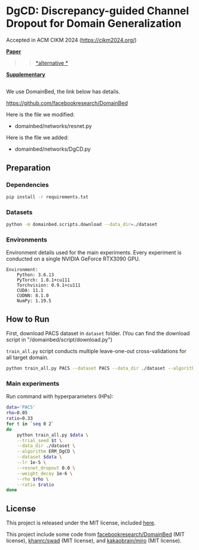 # DgCD: Discrepancy-guided Channel Dropout for Domain Generalization

Accepted in ACM CIKM 2024 (https://cikm2024.org/)

[**Paper**](https://dl.acm.org/doi/10.1145/3627673.3679539)
>> [*alternative *](https://github.com/gyeomo/DgCD/blob/main/main_paper.pdf)

[**Supplementary**](https://github.com/gyeomo/DgCD/blob/main/supplementary.pdf)

##

We use DomainBed, the link below has details. 

https://github.com/facebookresearch/DomainBed

Here is the file we modified:

* domainbed/networks/resnet.py

Here is the file we added:

* domainbed/networks/DgCD.py


## Preparation

### Dependencies

```sh
pip install -r requirements.txt
```

### Datasets

```sh
python -m domainbed.scripts.download --data_dir=./dataset
```

### Environments

Environment details used for the main experiments. Every experiment is conducted on a single NVIDIA GeForce RTX3090 GPU.

```
Environment:
	Python: 3.6.13
	PyTorch: 1.8.1+cu111
	Torchvision: 0.9.1+cu111
	CUDA: 11.1
	CUDNN: 8.1.0
	NumPy: 1.19.5
```

## How to Run

First, download PACS dataset in `dataset` folder. (You can find the download script in "/domainbed/script/download.py")

`train_all.py` script conducts multiple leave-one-out cross-validations for all target domain.

```sh
python train_all.py PACS --dataset PACS --data_dir ./dataset --algorithm ERM_DgCD
```


### Main experiments

Run command with hyperparameters (HPs):

```sh
data='PACS'
rho=0.05
ratio=0.33
for t in `seq 0 2`
do
    python train_all.py $data \
    --trial_seed $t \
    --data_dir ./dataset \
    --algorithm ERM_DgCD \
    --dataset $data \
    --lr 1e-5 \
    --resnet_dropout 0.0 \
    --weight_decay 1e-6 \
    --rho $rho \
    --ratio $ratio
done
```



## License

This project is released under the MIT license, included [here](./LICENSE).

This project include some code from [facebookresearch/DomainBed](https://github.com/facebookresearch/DomainBed) (MIT license), 
[khanrc/swad](https://github.com/khanrc/swad) (MIT license), and [kakaobrain/miro](https://github.com/kakaobrain/miro) (MIT license).
